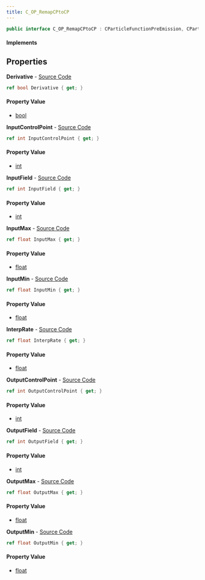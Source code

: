 ```yaml
---
title: C_OP_RemapCPtoCP
---
```


```csharp
public interface C_OP_RemapCPtoCP : CParticleFunctionPreEmission, CParticleFunctionOperator, CParticleFunction, ISchemaClass<CParticleFunction>, ISchemaClass<CParticleFunctionOperator>, ISchemaClass<CParticleFunctionPreEmission>, ISchemaClass<C_OP_RemapCPtoCP>, ISchemaField, ISchemaClass, INativeHandle
```

#### Implements

## Properties

**Derivative** - [Source Code](https://github.com/swiftly-solution/swiftlys2/blob/main/managed/src/SwiftlyS2.Generated/Schemas/Interfaces/C_OP_RemapCPtoCP.cs#L32)

```csharp
ref bool Derivative { get; }
```

#### Property Value

- [bool](https://learn.microsoft.com/dotnet/api/system.boolean)

**InputControlPoint** - [Source Code](https://github.com/swiftly-solution/swiftlys2/blob/main/managed/src/SwiftlyS2.Generated/Schemas/Interfaces/C_OP_RemapCPtoCP.cs#L16)

```csharp
ref int InputControlPoint { get; }
```

#### Property Value

- [int](https://learn.microsoft.com/dotnet/api/system.int32)

**InputField** - [Source Code](https://github.com/swiftly-solution/swiftlys2/blob/main/managed/src/SwiftlyS2.Generated/Schemas/Interfaces/C_OP_RemapCPtoCP.cs#L20)

```csharp
ref int InputField { get; }
```

#### Property Value

- [int](https://learn.microsoft.com/dotnet/api/system.int32)

**InputMax** - [Source Code](https://github.com/swiftly-solution/swiftlys2/blob/main/managed/src/SwiftlyS2.Generated/Schemas/Interfaces/C_OP_RemapCPtoCP.cs#L26)

```csharp
ref float InputMax { get; }
```

#### Property Value

- [float](https://learn.microsoft.com/dotnet/api/system.single)

**InputMin** - [Source Code](https://github.com/swiftly-solution/swiftlys2/blob/main/managed/src/SwiftlyS2.Generated/Schemas/Interfaces/C_OP_RemapCPtoCP.cs#L24)

```csharp
ref float InputMin { get; }
```

#### Property Value

- [float](https://learn.microsoft.com/dotnet/api/system.single)

**InterpRate** - [Source Code](https://github.com/swiftly-solution/swiftlys2/blob/main/managed/src/SwiftlyS2.Generated/Schemas/Interfaces/C_OP_RemapCPtoCP.cs#L34)

```csharp
ref float InterpRate { get; }
```

#### Property Value

- [float](https://learn.microsoft.com/dotnet/api/system.single)

**OutputControlPoint** - [Source Code](https://github.com/swiftly-solution/swiftlys2/blob/main/managed/src/SwiftlyS2.Generated/Schemas/Interfaces/C_OP_RemapCPtoCP.cs#L18)

```csharp
ref int OutputControlPoint { get; }
```

#### Property Value

- [int](https://learn.microsoft.com/dotnet/api/system.int32)

**OutputField** - [Source Code](https://github.com/swiftly-solution/swiftlys2/blob/main/managed/src/SwiftlyS2.Generated/Schemas/Interfaces/C_OP_RemapCPtoCP.cs#L22)

```csharp
ref int OutputField { get; }
```

#### Property Value

- [int](https://learn.microsoft.com/dotnet/api/system.int32)

**OutputMax** - [Source Code](https://github.com/swiftly-solution/swiftlys2/blob/main/managed/src/SwiftlyS2.Generated/Schemas/Interfaces/C_OP_RemapCPtoCP.cs#L30)

```csharp
ref float OutputMax { get; }
```

#### Property Value

- [float](https://learn.microsoft.com/dotnet/api/system.single)

**OutputMin** - [Source Code](https://github.com/swiftly-solution/swiftlys2/blob/main/managed/src/SwiftlyS2.Generated/Schemas/Interfaces/C_OP_RemapCPtoCP.cs#L28)

```csharp
ref float OutputMin { get; }
```

#### Property Value

- [float](https://learn.microsoft.com/dotnet/api/system.single)

